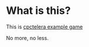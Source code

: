 # What is this?

This is [cpctelera example game](https://github.com/lronaldo/cpctelera/tree/master/examples/games/platformClimber)

No more, no less.